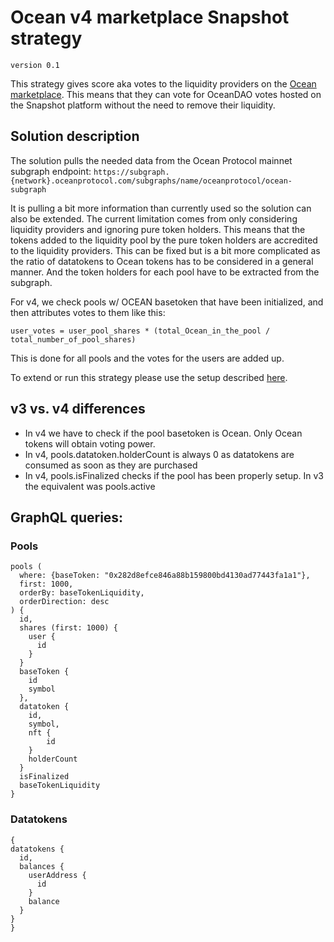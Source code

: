 # Ocean v4 marketplace Snapshot strategy

```version 0.1```

This strategy gives score aka votes to the liquidity providers on the [Ocean marketplace](https://market.oceanprotocol.com). This means that they can vote for OceanDAO votes hosted on the Snapshot platform without the need to remove their liquidity.

## Solution description

The solution pulls the needed data from the Ocean Protocol mainnet subgraph endpoint:
```https://subgraph.{network}.oceanprotocol.com/subgraphs/name/oceanprotocol/ocean-subgraph```

It is pulling a bit more information than currently used so the solution can also be extended. The current limitation comes from only considering liquidity providers and ignoring pure token holders. This means that the tokens added to the liquidity pool by the pure token holders are accredited to the liquidity providers. This can be fixed but is a bit more complicated as the ratio of datatokens to Ocean tokens has to be considered in a general manner. And the token holders for each pool have to be extracted from the subgraph.

For v4, we check pools w/ OCEAN basetoken that have been initialized, and then attributes votes to them like this:
```
user_votes = user_pool_shares * (total_Ocean_in_the_pool / total_number_of_pool_shares)
```
This is done for all pools and the votes for the users are added up.

To extend or run this strategy please use the setup described [here](https://docs.snapshot.page/strategies).

## v3 vs. v4 differences
- In v4 we have to check if the pool basetoken is Ocean. Only Ocean tokens will obtain voting power.
- In v4, pools.datatoken.holderCount is always 0 as datatokens are consumed as soon as they are purchased
- In v4, pools.isFinalized checks if the pool has been properly setup. In v3 the equivalent was pools.active

## GraphQL queries:

### Pools

```
pools (
  where: {baseToken: "0x282d8efce846a88b159800bd4130ad77443fa1a1"},
  first: 1000, 
  orderBy: baseTokenLiquidity, 
  orderDirection: desc
) {
  id,
  shares (first: 1000) {
    user {
      id
    }
  }
  baseToken {
    id
    symbol
  },
  datatoken {
    id,
    symbol,
    nft {
        id
    }
    holderCount
  }
  isFinalized
  baseTokenLiquidity
}
```

### Datatokens

```
{
datatokens {
  id,
  balances {
    userAddress {
      id
    }
    balance
  }
}
}
```
